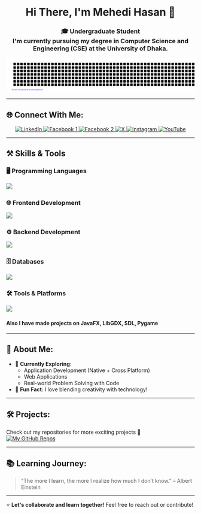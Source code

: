 <h1 align="center">Hi There, I'm Mehedi Hasan 👋</h1>

<h3 align="center">🎓 Undergraduate Student  <br>
I'm currently pursuing my degree in Computer Science and Engineering (CSE) at the <b>University of Dhaka</b>.</h3>

<div align="center">
  <img src="gitartwork.svg" alt="Mehedi Hasan GitArt" />
</div>

---

## 🌐 Connect With Me:

<p align="center">
  <a href="https://www.linkedin.com/in/mehedi-hasan-146a77307/">
    <img src="https://img.shields.io/badge/LinkedIn-0077B5?style=for-the-badge&logo=linkedin&logoColor=white" alt="LinkedIn" />
  </a>
  <a href="https://www.facebook.com/profile.php?id=100066649462473">
    <img src="https://img.shields.io/badge/Facebook-1877F2?style=for-the-badge&logo=facebook&logoColor=white" alt="Facebook 1" />
  </a>
  <a href="https://www.facebook.com/profile.php?id=100027011960450">
    <img src="https://img.shields.io/badge/Facebook-1877F2?style=for-the-badge&logo=facebook&logoColor=white" alt="Facebook 2" />
  </a>
  <a href="https://x.com/MehediHasa47803">
    <img src="https://img.shields.io/badge/X-000000?style=for-the-badge&logo=twitter&logoColor=white" alt="X" />
  </a>
  <a href="https://instagram.com/meh._.edii">
    <img src="https://img.shields.io/badge/Instagram-E4405F?style=for-the-badge&logo=instagram&logoColor=white" alt="Instagram" />
  </a>
  <a href="https://www.youtube.com/@MHmeHeDi_22">
    <img src="https://img.shields.io/badge/YouTube-FF0000?style=for-the-badge&logo=youtube&logoColor=white" alt="YouTube" />
  </a>
</p>

---

## ⚒️ Skills & Tools

### 🖥️ Programming Languages
<p>
  <img src="https://skillicons.dev/icons?i=c,cpp,java,python,dart,kotlin,js" />
</p>

### 🌐 Frontend Development
<p>
  <img src="https://skillicons.dev/icons?i=html,css,tailwind,react" />
</p>

### ⚙️ Backend Development
<p>
  <img src="https://skillicons.dev/icons?i=fastapi,nodejs" />
</p>

### 🗄️ Databases
<p>
  <img src="https://skillicons.dev/icons?i=mongodb,mysql,oracle,postgres" />
</p>

### 🛠️ Tools & Platforms
<p>
  <img src="https://skillicons.dev/icons?i=linux,git,github" />
</p>

#### Also I have made projects on JavaFX, LibGDX, SDL, Pygame
---


## 🌱 About Me:

- 🔭 **Currently Exploring**:
  - Application Development (Native + Cross Platform)
  - Web Applications
  - Real-world Problem Solving with Code
- 🌟 **Fun Fact**: I love blending creativity with technology!

---


## 🛠️ Projects:

Check out my repositories for more exciting projects 🚀  
[![My GitHub Repos](https://img.shields.io/badge/My_Repositories-Click_Here-informational?style=for-the-badge&logo=github&logoColor=white&color=2bbc8a)](https://github.com/hasan-mehedii?tab=repositories)

---

## 📚 Learning Journey:

> “The more I learn, the more I realize how much I don’t know.” – Albert Einstein  

---

⭐ **Let's collaborate and learn together!** Feel free to reach out or contribute!  
